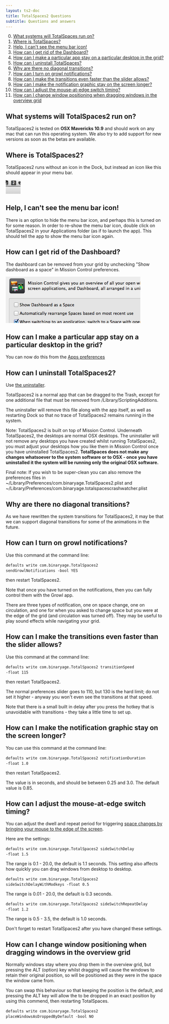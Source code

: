 ```yaml
---
layout: ts2-doc
title: TotalSpaces2 Questions
subtitle: Questions and answers
---
```


0. [What systems will TotalSpaces run on?](#system-requirements)
0. [Where is TotalSpaces?](#finding-totalspaces)
0. [Help, I can't see the menu bar icon!](#menubar-icon)
0. [How can I get rid of the Dashboard?](#no-dashboard)
0. [How can I make a particular app stay on a particular desktop in the grid?](#app-assignments)
0. [How can I uninstall TotalSpaces?](#uninstall)
0. [Why are there no diagonal transitions?](#diagonal-transitions)
0. [How can I turn on growl notifications?](#growl-notifications)
0. [How can I make the transitions even faster than the slider allows?](#faster-transitions)
0. [How can I make the notification graphic stay on the screen longer?](#longer-notifications)
0. [How can I adjust the mouse-at-edge switch timing?](#mouse-edge-timings)
0. [How can I change window positioning when dragging windows in the overview grid](#place-window-as-dropped)

## <a id="system-requirements"></a>What systems will TotalSpaces2 run on?

TotalSpaces2 is tested on **OSX Mavericks 10.9** and should work on any mac that can run this operating system. We also try to add support for new versions as soon as the betas are available.

## <a id="finding-totalspaces"></a>Where is TotalSpaces2?

TotalSpaces2 runs without an icon in the Dock, but instead an icon like this should appear in your menu bar.

<img src="/images/menubar-icon.png">

## <a id="menubar-icon"></a>Help, I can't see the menu bar icon!

There is an option to hide the menu bar icon, and perhaps this is turned on for some reason. In order to re-show the menu bar icon, double click on TotalSpaces2 in your Applications folder (as if to launch the app). This should tell the app to show the menu bar icon again.

## <a id="no-dashboard"></a>How can I get rid of the Dashboard?

The dashboard can be removed from your grid by unchecking "Show dashboard as a space" in Mission Control preferences.

<img src="/images/show-dashboard-as-a-space.png">

## <a id="app-assignments"></a>How can I make a particular app stay on a particular desktop in the grid?

You can now do this from the [Apps preferences](/apps)

## <a id="uninstall"></a>How can I uninstall TotalSpaces2?

Use [the uninstaller](http://downloads.binaryage.com/TotalSpaces2Uninstaller.zip).

TotalSpaces2 is a normal app that can be dragged to the Trash, except for one additional file that must be removed from /Library/ScriptingAdditions.

The uninstaller will remove this file along with the app itself, as well as restarting Dock so that no trace of TotalSpaces2 remains running in the system.

Note: TotalSpaces2 is built on top of Mission Control. Underneath TotalSpaces2, the desktops are normal OSX desktops. The uninstaller will not remove any desktops you have created whilst running TotalSpaces2, you must adjust your desktops how you like them in Mission Control once you have uninstalled TotalSpaces2.
**TotalSpaces does not make any changes whatsoever to the system software or to OSX - once you have uninstalled it the system will be running only the original OSX software.**

Final note: If you wish to be super-clean you can also remove the preferences files in ~/Library/Preferences/com.binaryage.TotalSpaces2.plist and ~/Library/Preferences/com.binaryage.totalspacescrashwatcher.plist

## <a id="diagonal-transitions"></a>Why are there no diagonal transitions?

As we have rewritten the system transitions for TotalSpaces2, it may be that we can support diagonal transitions for some of the animations in the future.

## <a id="growl-notifications"></a>How can I turn on growl notifications?

Use this command at the command line:

<code>defaults write com.binaryage.TotalSpaces2 sendGrowlNotifications -bool YES</code>

then restart TotalSpaces2.

Note that once you have turned on the notifications, then you can fully control them with the Growl app.

There are three types of notification, one on space change, one on circulation, and one for when you asked to change space but you were at the edge of the grid (and circulation was turned off). They may be useful to play sound effects while navigating your grid.

## <a id="faster-transitions"></a>How can I make the transitions even faster than the slider allows?

Use this command at the command line:

<code>defaults write com.binaryage.TotalSpaces2 transitionSpeed -float 115</code>

then restart TotalSpaces2.

The normal preferences slider goes to 110, but 130 is the hard limit; do not set it higher - anyway you won't even see the transitions at that speed. 

Note that there is a small built in delay after you press the hotkey that is unavoidable with transitions - they take a little time to set up.

## <a id="longer-notifications"></a>How can I make the notification graphic stay on the screen longer?

You can use this command at the command line:

<code>defaults write com.binaryage.TotalSpaces2 notificationDuration -float 1.0</code>

then restart TotalSpaces2. 

The value is in seconds, and should be between 0.25 and 3.0. The default value is 0.85.

## <a id="mouse-edge-timings"></a>How can I adjust the mouse-at-edge switch timing?

You can adjust the dwell and repeat period for triggering [space changes by bringing your mouse to the edge of the screen](/mouse-edges2).

Here are the settings:

<code>defaults write com.binaryage.TotalSpaces2 sideSwitchDelay -float 1.5</code>

The range is 0.1 - 20.0, the default is 1.1 seconds. This setting also affects how quickly you can drag windows from desktop to desktop.

<code>defaults write com.binaryage.TotalSpaces2 sideSwitchDelayWithModkeys -float 0.5</code>

The range is 0.01 - 20.0, the default is 0.3 seconds.

<code>defaults write com.binaryage.TotalSpaces2 sideSwitchRepeatDelay -float 1.2</code>

The range is 0.5 - 3.5, the default is 1.0 seconds.

Don't forget to restart TotalSpaces2 after you have changed these settings.

## <a id="place-window-as-dropped"></a>How can I change window positioning when dragging windows in the overview grid

Normally windows stay where you drop them in the overview grid, but pressing the ALT (option) key whilst dragging will cause the windows to retain their original position, so will be positioned as they were in the space the window came from.

You can swap this behaviour so that keeping the position is the default, and pressing the ALT key will allow the to be dropped in an exact position by using this commend, then restarting TotalSpaces.

<code>defaults write com.binaryage.TotalSpaces2 placeWindowsAsDroppedByDefault -bool NO</code>
